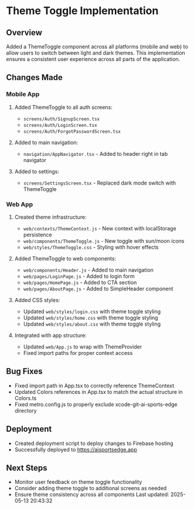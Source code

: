 # Theme Toggle Implementation

## Overview

Added a ThemeToggle component across all platforms (mobile and web) to allow users to switch between light and dark themes. This implementation ensures a consistent user experience across all parts of the application.

## Changes Made

### Mobile App

1. Added ThemeToggle to all auth screens:

   - `screens/Auth/SignupScreen.tsx`
   - `screens/Auth/LoginScreen.tsx`
   - `screens/Auth/ForgotPasswordScreen.tsx`

2. Added to main navigation:

   - `navigation/AppNavigator.tsx` - Added to header right in tab navigator

3. Added to settings:
   - `screens/SettingsScreen.tsx` - Replaced dark mode switch with ThemeToggle

### Web App

1. Created theme infrastructure:

   - `web/contexts/ThemeContext.js` - New context with localStorage persistence
   - `web/components/ThemeToggle.js` - New toggle with sun/moon icons
   - `web/styles/ThemeToggle.css` - Styling with hover effects

2. Added ThemeToggle to web components:

   - `web/components/Header.js` - Added to main navigation
   - `web/pages/LoginPage.js` - Added to login form
   - `web/pages/HomePage.js` - Added to CTA section
   - `web/pages/AboutPage.js` - Added to SimpleHeader component

3. Added CSS styles:

   - Updated `web/styles/login.css` with theme toggle styling
   - Updated `web/styles/home.css` with theme toggle styling
   - Updated `web/styles/about.css` with theme toggle styling

4. Integrated with app structure:
   - Updated `web/App.js` to wrap with ThemeProvider
   - Fixed import paths for proper context access

## Bug Fixes

- Fixed import path in App.tsx to correctly reference ThemeContext
- Updated Colors references in App.tsx to match the actual structure in Colors.ts
- Fixed metro.config.js to properly exclude xcode-git-ai-sports-edge directory

## Deployment

- Created deployment script to deploy changes to Firebase hosting
- Successfully deployed to https://aisportsedge.app

## Next Steps

- Monitor user feedback on theme toggle functionality
- Consider adding theme toggle to additional screens as needed
- Ensure theme consistency across all components
  Last updated: 2025-05-13 20:43:32
